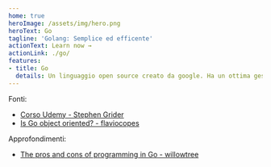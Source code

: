 ```yaml
---
home: true
heroImage: /assets/img/hero.png
heroText: Go
tagline: 'Golang: Semplice ed efficente'
actionText: Learn now →
actionLink: ./go/
features:
- title: Go
  details: Un linguaggio open source creato da google. Ha un ottima gestione della concorrenza, un innovativo approccio alla OOP (ad esempio non vi è l'ereditarietà, solo la composizione) ed è stato usato per creare applicazioni come Docker e K8s.
---
```

Fonti:<br>
- [Corso Udemy - Stephen Grider](https://www.udemy.com/course/go-the-complete-developers-guide/)
- [Is Go object oriented? - flaviocopes](https://flaviocopes.com/golang-is-go-object-oriented/)

Approfondimenti:<br>
- [The pros and cons of programming in Go - willowtree](https://willowtreeapps.com/ideas/the-pros-and-cons-of-programming-in-go)
